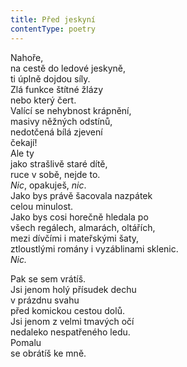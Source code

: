 ```yaml
---
title: Před jeskyní
contentType: poetry
---
```


<section>

Nahoře,  
na cestě do ledové jeskyně,  
ti úplně dojdou síly.  
Zlá funkce štítné žlázy  
nebo který čert.  
Valící se nehybnost krápnění,  
masivy něžných odstínů,  
nedotčená bílá zjevení  
čekají!  
Ale ty  
jako strašlivě staré dítě,  
ruce v sobě, nejde to.  
_Nic_, opakuješ, _nic_.  
Jako bys právě šacovala nazpátek  
celou minulost.  
Jako bys cosi horečně hledala po  
všech regálech, almarách, oltářích,  
mezi dívčími i mateřskými šaty,  
ztloustlými romány i vyzáblinami sklenic.  
_Nic._

Pak se sem vrátíš.  
Jsi jenom holý přísudek dechu  
v prázdnu svahu  
před komickou cestou dolů.  
Jsi jenom z velmi tmavých očí  
nedaleko nespatřeného ledu.  
Pomalu  
se obrátíš ke mně.

</section>
